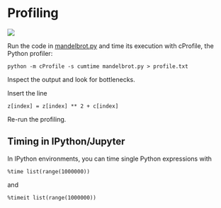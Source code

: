 
# Profiling

![](mandelbort.png)

Run the code in [mandelbrot.py](mandelbrot.py) and time its execution with cProfile, the Python profiler:

    python -m cProfile -s cumtime mandelbrot.py > profile.txt

Inspect the output and look for bottlenecks.

Insert the line

    z[index] = z[index] ** 2 + c[index]

Re-run the profiling.

## Timing in IPython/Jupyter

In IPython environments, you can time single Python expressions with

    %time list(range(1000000))

and

    %timeit list(range(1000000))
